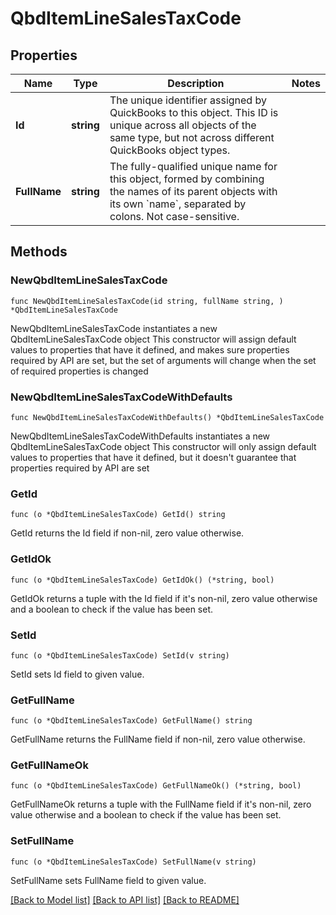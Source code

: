 # QbdItemLineSalesTaxCode

## Properties

Name | Type | Description | Notes
------------ | ------------- | ------------- | -------------
**Id** | **string** | The unique identifier assigned by QuickBooks to this object. This ID is unique across all objects of the same type, but not across different QuickBooks object types. | 
**FullName** | **string** | The fully-qualified unique name for this object, formed by combining the names of its parent objects with its own &#x60;name&#x60;, separated by colons. Not case-sensitive. | 

## Methods

### NewQbdItemLineSalesTaxCode

`func NewQbdItemLineSalesTaxCode(id string, fullName string, ) *QbdItemLineSalesTaxCode`

NewQbdItemLineSalesTaxCode instantiates a new QbdItemLineSalesTaxCode object
This constructor will assign default values to properties that have it defined,
and makes sure properties required by API are set, but the set of arguments
will change when the set of required properties is changed

### NewQbdItemLineSalesTaxCodeWithDefaults

`func NewQbdItemLineSalesTaxCodeWithDefaults() *QbdItemLineSalesTaxCode`

NewQbdItemLineSalesTaxCodeWithDefaults instantiates a new QbdItemLineSalesTaxCode object
This constructor will only assign default values to properties that have it defined,
but it doesn't guarantee that properties required by API are set

### GetId

`func (o *QbdItemLineSalesTaxCode) GetId() string`

GetId returns the Id field if non-nil, zero value otherwise.

### GetIdOk

`func (o *QbdItemLineSalesTaxCode) GetIdOk() (*string, bool)`

GetIdOk returns a tuple with the Id field if it's non-nil, zero value otherwise
and a boolean to check if the value has been set.

### SetId

`func (o *QbdItemLineSalesTaxCode) SetId(v string)`

SetId sets Id field to given value.


### GetFullName

`func (o *QbdItemLineSalesTaxCode) GetFullName() string`

GetFullName returns the FullName field if non-nil, zero value otherwise.

### GetFullNameOk

`func (o *QbdItemLineSalesTaxCode) GetFullNameOk() (*string, bool)`

GetFullNameOk returns a tuple with the FullName field if it's non-nil, zero value otherwise
and a boolean to check if the value has been set.

### SetFullName

`func (o *QbdItemLineSalesTaxCode) SetFullName(v string)`

SetFullName sets FullName field to given value.



[[Back to Model list]](../README.md#documentation-for-models) [[Back to API list]](../README.md#documentation-for-api-endpoints) [[Back to README]](../README.md)


